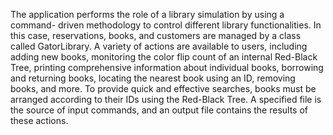 The application performs the role of a library simulation by using a command- driven methodology to control different library functionalities. In this case, reservations, books, and customers are managed by a class called GatorLibrary. A variety of actions are available to users, including adding new books, monitoring the color flip count of an internal Red-Black Tree, printing comprehensive information about individual books, borrowing and returning books, locating the nearest book using an ID, removing books, and more. To provide quick and effective searches, books must be arranged according to their IDs using the Red-Black Tree. A specified file is the source of input commands, and an output file contains the results of these actions.
